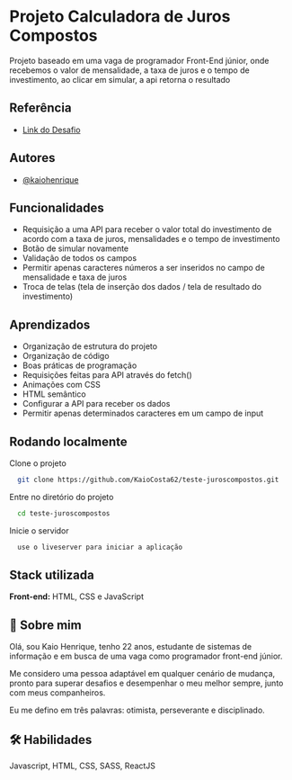 
# Projeto Calculadora de Juros Compostos

Projeto baseado em uma vaga de programador Front-End júnior, onde recebemos o valor de mensalidade, a taxa de juros e o tempo de investimento, ao clicar em simular, a api retorna o resultado
## Referência

 - [Link do Desafio](https://github.com/thiagocontaparatestes/testes-vaga-emprego/blob/main/teste-juros-compostos.md)
 

## Autores

- [@kaiohenrique](https://www.linkedin.com/in/kaio-henrique-costa/)


## Funcionalidades

- Requisição a uma API para receber o valor total do investimento de acordo com a taxa de juros, mensalidades e o tempo de investimento
- Botão de simular novamente
- Validação de todos os campos
- Permitir apenas caracteres números a ser inseridos no campo de mensalidade e taxa de juros
- Troca de telas (tela de inserção dos dados / tela de resultado do investimento)


## Aprendizados

- Organização de estrutura do projeto
- Organização de código
- Boas práticas de programação
- Requisições feitas para API através do fetch()
- Animações com CSS
- HTML semântico
- Configurar a API para receber os dados
- Permitir apenas determinados caracteres em um campo de input


## Rodando localmente

Clone o projeto

```bash
  git clone https://github.com/KaioCosta62/teste-juroscompostos.git
```

Entre no diretório do projeto

```bash
  cd teste-juroscompostos
```


Inicie o servidor

```bash
  use o liveserver para iniciar a aplicação
```


## Stack utilizada

**Front-end:** HTML, CSS e JavaScript



## 🚀 Sobre mim
Olá, sou Kaio Henrique, tenho 22 anos, estudante de sistemas de informação e em busca de uma vaga como programador front-end júnior.

Me considero uma pessoa adaptável em qualquer cenário de mudança, pronto para superar desafios e desempenhar o meu melhor sempre, junto com meus companheiros.

Eu me defino em três palavras: otimista, perseverante e disciplinado.


## 🛠 Habilidades
Javascript, HTML, CSS, SASS, ReactJS



